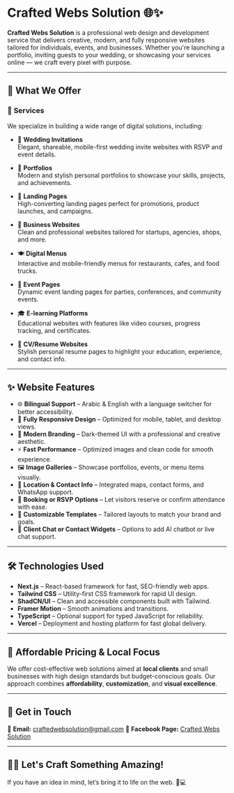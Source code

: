 # Crafted Webs Solution 🌐✨

**Crafted Webs Solution** is a professional web design and development service that delivers creative, modern, and fully responsive websites tailored for individuals, events, and businesses. Whether you're launching a portfolio, inviting guests to your wedding, or showcasing your services online — we craft every pixel with purpose.

---

## 💼 What We Offer

### 🎯 **Services**
We specialize in building a wide range of digital solutions, including:

- 💍 **Wedding Invitations**  
  Elegant, shareable, mobile-first wedding invite websites with RSVP and event details.

- 💼 **Portfolios**  
  Modern and stylish personal portfolios to showcase your skills, projects, and achievements.

- 📢 **Landing Pages**  
  High-converting landing pages perfect for promotions, product launches, and campaigns.

- 🏢 **Business Websites**  
  Clean and professional websites tailored for startups, agencies, shops, and more.

- 🍽️ **Digital Menus**  
  Interactive and mobile-friendly menus for restaurants, cafes, and food trucks.

- 📆 **Event Pages**  
  Dynamic event landing pages for parties, conferences, and community events.

- 🎓 **E-learning Platforms**  
  Educational websites with features like video courses, progress tracking, and certificates.

- 📄 **CV/Resume Websites**  
  Stylish personal resume pages to highlight your education, experience, and contact info.

---

## ✨ Website Features

- 🌐 **Bilingual Support** – Arabic & English with a language switcher for better accessibility.
- 📱 **Fully Responsive Design** – Optimized for mobile, tablet, and desktop views.
- 🎨 **Modern Branding** – Dark-themed UI with a professional and creative aesthetic.
- ⚡ **Fast Performance** – Optimized images and clean code for smooth experience.
- 🖼️ **Image Galleries** – Showcase portfolios, events, or menu items visually.
- 📍 **Location & Contact Info** – Integrated maps, contact forms, and WhatsApp support.
- 📅 **Booking or RSVP Options** – Let visitors reserve or confirm attendance with ease.
- 🔧 **Customizable Templates** – Tailored layouts to match your brand and goals.
- 💬 **Client Chat or Contact Widgets** – Options to add AI chatbot or live chat support.

---

## 🛠️ Technologies Used

- **Next.js** – React-based framework for fast, SEO-friendly web apps.
- **Tailwind CSS** – Utility-first CSS framework for rapid UI design.
- **ShadCN/UI** – Clean and accessible components built with Tailwind.
- **Framer Motion** – Smooth animations and transitions.
- **TypeScript** – Optional support for typed JavaScript for reliability.
- **Vercel** – Deployment and hosting platform for fast global delivery.

---

## 🧾 Affordable Pricing & Local Focus

We offer cost-effective web solutions aimed at **local clients** and small businesses with high design standards but budget-conscious goals. Our approach combines **affordability**, **customization**, and **visual excellence**.

---

## 📣 Get in Touch

📧 **Email:** craftedwebsolution@gmail.com 
📍 **Facebook Page:** [Crafted Webs Solution](https://www.facebook.com/profile.php?id=61575214027590)

---

## 🧑‍💻 Let's Craft Something Amazing!
If you have an idea in mind, let’s bring it to life on the web. 🎨💻

